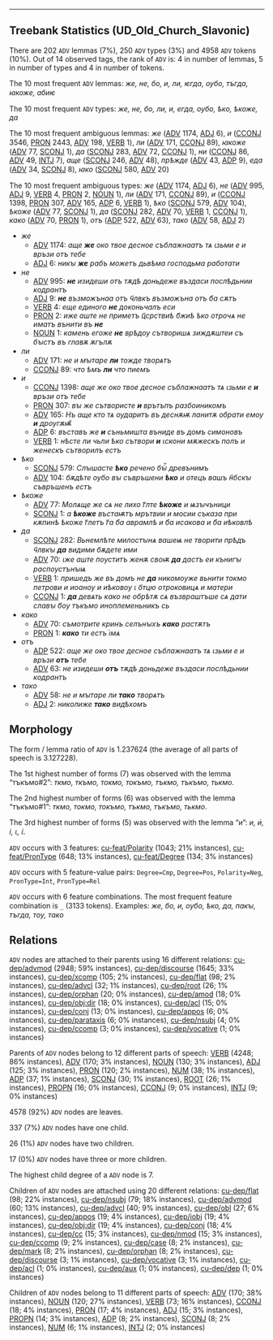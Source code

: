 

--------------------------------------------------------------------------------

## Treebank Statistics (UD_Old_Church_Slavonic)

There are 202 `ADV` lemmas (7%), 250 `ADV` types (3%) and 4958 `ADV` tokens (10%).
Out of 14 observed tags, the rank of `ADV` is: 4 in number of lemmas, 5 in number of types and 4 in number of tokens.

The 10 most frequent `ADV` lemmas: <em>же, не, бо, и, ли, ѥгда, оубо, тъгда, ꙗкоже, абиѥ</em>

The 10 most frequent `ADV` types:  <em>же, не, бо, ли, и, егда, оубо, ѣко, ѣкоже, да</em>

The 10 most frequent ambiguous lemmas: <em>же</em> ([ADV]() 1174, [ADJ]() 6), <em>и</em> ([CCONJ]() 3546, [PRON]() 2443, [ADV]() 198, [VERB]() 1), <em>ли</em> ([ADV]() 171, [CCONJ]() 89), <em>ꙗкоже</em> ([ADV]() 77, [SCONJ]() 1), <em>да</em> ([SCONJ]() 283, [ADV]() 72, [CCONJ]() 1), <em>ни</em> ([CCONJ]() 86, [ADV]() 49, [INTJ]() 7), <em>аще</em> ([SCONJ]() 246, [ADV]() 48), <em>прѣжде</em> ([ADV]() 43, [ADP]() 9), <em>еда</em> ([ADV]() 34, [SCONJ]() 8), <em>ꙗко</em> ([SCONJ]() 580, [ADV]() 20)

The 10 most frequent ambiguous types:  <em>же</em> ([ADV]() 1174, [ADJ]() 6), <em>не</em> ([ADV]() 995, [ADJ]() 9, [VERB]() 4, [PRON]() 2, [NOUN]() 1), <em>ли</em> ([ADV]() 171, [CCONJ]() 89), <em>и</em> ([CCONJ]() 1398, [PRON]() 307, [ADV]() 165, [ADP]() 6, [VERB]() 1), <em>ѣко</em> ([SCONJ]() 579, [ADV]() 104), <em>ѣкоже</em> ([ADV]() 77, [SCONJ]() 1), <em>да</em> ([SCONJ]() 282, [ADV]() 70, [VERB]() 1, [CCONJ]() 1), <em>како</em> ([ADV]() 70, [PRON]() 1), <em>отъ</em> ([ADP]() 522, [ADV]() 63), <em>тако</em> ([ADV]() 58, [ADJ]() 2)


* <em>же</em>
  * [ADV]() 1174: <em>аще <b>же</b> око твое десное съблажнаатъ тѧ ꙇзьми е и връзи отъ тебе</em>
  * [ADJ]() 6: <em>никꙑ <b>же</b> рабъ можетъ дьвѣма господьма работати</em>
* <em>не</em>
  * [ADV]() 995: <em><b>не</b> изидеши отъ тѫдѣ доньдеже въздаси послѣдьнии кодрантъ</em>
  * [ADJ]() 9: <em><b>не</b> възможънаа отъ ч҃лвкъ възможъна отъ б҃а сѫтъ</em>
  * [VERB]() 4: <em>еще единого <b>не</b> доконьчалъ еси</em>
  * [PRON]() 2: <em>иже аште не приметъ ц҃срствиѣ б҃жиѣ ѣко отрочѧ не иматъ вънити въ <b>не</b></em>
  * [NOUN]() 1: <em>камень егоже <b>не</b> врѣдоу сътворишѧ зиждѫштеи съ бꙑстъ въ главѫ ѫгълѫ</em>
* <em>ли</em>
  * [ADV]() 171: <em>не и мꙑтаре <b>ли</b> тожде творѧтъ</em>
  * [CCONJ]() 89: <em>что ѣмъ <b>ли</b> что пиемъ</em>
* <em>и</em>
  * [CCONJ]() 1398: <em>аще же око твое десное съблажнаатъ тѧ ꙇзьми е <b>и</b> връзи отъ тебе</em>
  * [PRON]() 307: <em>вꙑ же сътвористе <b>и</b> врътъпъ разбоиникомъ</em>
  * [ADV]() 165: <em>Нъ аще кто тѧ оударитъ въ деснѫѭ ланитѫ обрати емоу <b>и</b> дроугѫѭ҄</em>
  * [ADP]() 6: <em>въставъ же <b>и</b> съньмишта въниде въ домъ симоновъ</em>
  * [VERB]() 1: <em>нѣсте ли чьли ѣко сътвори <b>и</b> ꙇскони мѫжескъ полъ и женескъ сътворилъ естъ</em>
* <em>ѣко</em>
  * [SCONJ]() 579: <em>Слꙑшасте <b>ѣко</b> речено бꙑⷭ҇ древънимъ</em>
  * [ADV]() 104: <em>бѫдѣте оубо вꙑ съвръшени <b>ѣко</b> и отецъ вашъ н҃бскꙑ съвръшенъ естъ</em>
* <em>ѣкоже</em>
  * [ADV]() 77: <em>Молѧще же сѧ не лихо г҃лте <b>ѣкоже</b> и ѩзꙑчъници</em>
  * [SCONJ]() 1: <em>а <b>ѣкоже</b> въстаѭтъ мрътвии и мосии съказа при кѫпинѣ ѣкоже г҃летъ г҃а б҃а аврамлѣ и б҃а исакова и б҃а иѣковлѣ</em>
* <em>да</em>
  * [SCONJ]() 282: <em>Вьнемлѣте милостꙑнѧ вашеѩ не творити прѣдъ ч҃лвкꙑ <b>да</b> видими бѫдете ими</em>
  * [ADV]() 70: <em>ꙇже аште поуститъ женѫ своѭ <b>да</b> дастъ еи кънигꙑ распоустънꙑѩ</em>
  * [VERB]() 1: <em>пришедъ же въ домъ не <b>да</b> никомоуже вьнити токмо петрови и иоаноу и иѣковоу ꙇ о҃тцю отроковицѧ и матери</em>
  * [CCONJ]() 1: <em><b>да</b> девѧть како не обрѣтѫ сѧ възвраштъше сѧ дати славꙑ б҃оу тъкъмо иноплеменьникъ сь</em>
* <em>како</em>
  * [ADV]() 70: <em>съмотрите кринъ селънꙑхъ <b>како</b> растѫтъ</em>
  * [PRON]() 1: <em><b>како</b> ти естъ і҅мѧ</em>
* <em>отъ</em>
  * [ADP]() 522: <em>аще же око твое десное съблажнаатъ тѧ ꙇзьми е и връзи <b>отъ</b> тебе</em>
  * [ADV]() 63: <em>не изидеши <b>отъ</b> тѫдѣ доньдеже въздаси послѣдьнии кодрантъ</em>
* <em>тако</em>
  * [ADV]() 58: <em>не и мꙑтаре ли <b>тако</b> творѧтъ</em>
  * [ADJ]() 2: <em>николиже <b>тако</b> видѣхомъ</em>

## Morphology

The form / lemma ratio of `ADV` is 1.237624 (the average of all parts of speech is 3.127228).

The 1st highest number of forms (7) was observed with the lemma “тъкъмо#2”: <em>ткмо, ткъмо, токмо, токъмо, тъкмо, тъкъмо, тькмо</em>.

The 2nd highest number of forms (6) was observed with the lemma “тъкъмо#1”: <em>ткмо, токмо, токъмо, тъкмо, тъкъмо, тькмо</em>.

The 3rd highest number of forms (5) was observed with the lemma “и”: <em>и, и҅, і, ꙇ, ꙇ҅</em>.

`ADV` occurs with 3 features: [cu-feat/Polarity]() (1043; 21% instances), [cu-feat/PronType]() (648; 13% instances), [cu-feat/Degree]() (134; 3% instances)

`ADV` occurs with 5 feature-value pairs: `Degree=Cmp`, `Degree=Pos`, `Polarity=Neg`, `PronType=Int`, `PronType=Rel`

`ADV` occurs with 6 feature combinations.
The most frequent feature combination is `_` (3133 tokens).
Examples: <em>же, бо, и, оубо, ѣко, да, пакꙑ, тъгда, тоу, тако</em>


## Relations

`ADV` nodes are attached to their parents using 16 different relations: [cu-dep/advmod]() (2948; 59% instances), [cu-dep/discourse]() (1645; 33% instances), [cu-dep/xcomp]() (105; 2% instances), [cu-dep/flat]() (98; 2% instances), [cu-dep/advcl]() (32; 1% instances), [cu-dep/root]() (26; 1% instances), [cu-dep/orphan]() (20; 0% instances), [cu-dep/amod]() (18; 0% instances), [cu-dep/obj:dir]() (18; 0% instances), [cu-dep/acl]() (15; 0% instances), [cu-dep/conj]() (13; 0% instances), [cu-dep/appos]() (6; 0% instances), [cu-dep/parataxis]() (6; 0% instances), [cu-dep/nsubj]() (4; 0% instances), [cu-dep/ccomp]() (3; 0% instances), [cu-dep/vocative]() (1; 0% instances)

Parents of `ADV` nodes belong to 12 different parts of speech: [VERB]() (4248; 86% instances), [ADV]() (170; 3% instances), [NOUN]() (130; 3% instances), [ADJ]() (125; 3% instances), [PRON]() (120; 2% instances), [NUM]() (38; 1% instances), [ADP]() (37; 1% instances), [SCONJ]() (30; 1% instances), [ROOT]() (26; 1% instances), [PROPN]() (16; 0% instances), [CCONJ]() (9; 0% instances), [INTJ]() (9; 0% instances)

4578 (92%) `ADV` nodes are leaves.

337 (7%) `ADV` nodes have one child.

26 (1%) `ADV` nodes have two children.

17 (0%) `ADV` nodes have three or more children.

The highest child degree of a `ADV` node is 7.

Children of `ADV` nodes are attached using 20 different relations: [cu-dep/flat]() (98; 22% instances), [cu-dep/nsubj]() (79; 18% instances), [cu-dep/advmod]() (60; 13% instances), [cu-dep/advcl]() (40; 9% instances), [cu-dep/obl]() (27; 6% instances), [cu-dep/appos]() (19; 4% instances), [cu-dep/iobj]() (19; 4% instances), [cu-dep/obj:dir]() (19; 4% instances), [cu-dep/conj]() (18; 4% instances), [cu-dep/cc]() (15; 3% instances), [cu-dep/nmod]() (15; 3% instances), [cu-dep/ccomp]() (9; 2% instances), [cu-dep/case]() (8; 2% instances), [cu-dep/mark]() (8; 2% instances), [cu-dep/orphan]() (8; 2% instances), [cu-dep/discourse]() (3; 1% instances), [cu-dep/vocative]() (3; 1% instances), [cu-dep/acl]() (1; 0% instances), [cu-dep/aux]() (1; 0% instances), [cu-dep/dep]() (1; 0% instances)

Children of `ADV` nodes belong to 11 different parts of speech: [ADV]() (170; 38% instances), [NOUN]() (120; 27% instances), [VERB]() (73; 16% instances), [CCONJ]() (18; 4% instances), [PRON]() (17; 4% instances), [ADJ]() (15; 3% instances), [PROPN]() (14; 3% instances), [ADP]() (8; 2% instances), [SCONJ]() (8; 2% instances), [NUM]() (6; 1% instances), [INTJ]() (2; 0% instances)

